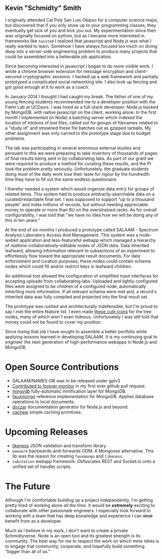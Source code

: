 Kevin "Schmidty" Smith
----------------------
I originally attended Cal Poly San Luis Obipso for a computer science major, but discovered that if
you only show up to your programming classes, they eventually get sick of you and kick you out. My
experimentation since then was originally focused on python, but as I became more interested in
frameworks like `twisted` I realized that javascript and Node.js was what I really wanted to learn.
Somehow I have always focused too much on diving deep into a server-side engineering problem to
produce many projects that could be assembled into a believable job application.

Since becoming interested in javascript I began to do more visible work. I wrote a chrome browser
extension for message encryption and client-secured cryptographic sessions. I hacked up a web
framework and partially prototyped a complicated social networking site. I also took up fencing and
got good enough at it to work as a coach.

In January 2014 I thought I had caught my break. The father of one of my young fencing students
recommended me to a developer position with the Fiehn Lab at UCDavis. I was hired as a full-stack
developer: Node.js backed by MongoDB, with native javascript on the client, working alone. In the
first month I implemented (in Node) a batching server which indexed the location of kilotons of lost
files, called out for groups of filenames related to a "study id" and streamed these file batches
out as gzipped tarballs. My other assignment was only carried to the prototype stage due to budget
problems.

The lab was participating in several enormous external studies and persuant to this we were
preparing to take inventory of thousands of pages of final results being sent in by collaborating
labs. As part of our grant we were required to produce a method for curating these results, and the
PI took the problem pretty seriously. Unfortunately, the graduate students doing most of the daily
work lose their taste for rigour by the hundredth time they have to fill out the same endless
questionaire.

I therefor needed a system which would organize data entry for groups of related items. This system
had to produce arbitrarily-searchable data on a curated/redactable final set. I was supposed to
support "up to a thousand people" and index millions of records, but without needing appreciable
money to operate or more than 6U on the overstrained racks. As for overall configurability, I was
told that "we have no idea how we will be doing any of this in ten years."

At the end of six months I produced a prototype called SALAAM - Spectrum Analysis Laboratory Access
And Management. This system was a node-webkit application and less-featureful webapp which managed a
hierarchy of realtime-collaboratively-editable nodes of JSON data. Data inherited leafward, allowing
information relevant to subsections of an experiment to effortlessly flow toward the appropriate
result documents. For data enforcement and curation purposes, these nodes could contain schema nodes
which could fill and/or restrict keys in leafward children.

An additional tool allowed the configuration of simplified input interfaces for accepting uploads
from collaborating labs. Uploaded and lightly configured files were assigned to be children of a
configured node, automatically inheriting more information. If all relevant schema were met and, a
record's inherited data was fully compiled and projected into the final result set.

The prototype was rushed and architecturally indefensible, but I'm proud to say I met the entire
feature list. I even made [these cute icons](http://i.imgur.com/A7xqsWT.png) for the tree nodes,
many of which aren't even hideous. Unfortunately I was still told that money could not be found to
cover my position.

Since losing that job I have sought to assemble a better portfolio while applying lessons learned in
developing SALAAM. It is my continuing goal to engineer the next generation of high-performance
webapps in Node.js and MongoDB.

Open Source Contributions
=========================
 * SALAAM/NAMES-DB was to be released under gplv3
 * [Contributed to forever-monitor](https://github.com/foreverjs/forever-monitor/pull/70) in my first ever github pull request.
 * [mingydb](https://github.com/shenanigans/node-mingydb) fully-automatic minification layer for MongoDB.
 * [fauxmongo](https://github.com/shenanigans/node-fauxmongo) reference implementation for MongoDB. Applies database operations to local documents.
 * [doczar](https://github.com/shenanigans/node-doczar) documentation generator for Node.js and beyond.
 * [cachew](https://github.com/shenanigans/node-cachew) simple caching primitives.

Upcoming Releases
=================
 * [likeness](https://github.com/shenanigans/node-likeness) JSON validation and transform library.
 * `waxwork` backwards-and-forwards ODM. A Mongoose alternative. This lib was the reason for creating `fauxmongo` and `likeness`.
 * `substation` webapp framework. Obfuscates REST and Socket.io onto a unified set of handler scripts.

The Future
==========
Although I'm comfortable building up a project independently, I'm getting pretty tired of working
alone *all the time.* It would be **extremely** exciting to collaborate with other passionate
engineers. I especially look forward to working with a team that has deep knowledge and experience I
can ~~steal~~ benefit from as a developer.

Much as I believe in my work, I don't want to create a private Schmidtyverse. Node is an open tool
and its greatest strength is its community. The best way for me to respect the work on which mine
relies is to engage that community, cooperate, and hopefully build something "bigger than all of
us."
